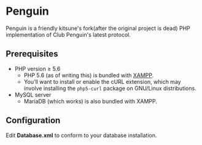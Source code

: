 # Penguin
Penguin is a friendly kitsune's fork(after the original project is dead) PHP implementation of Club Penguin's latest protocol.


## Prerequisites
* PHP version ≥ 5.6
  * PHP 5.6 (as of writing this) is bundled with [XAMPP](https://www.apachefriends.org/).
  * You'll want to install or enable the cURL extension, which may involve installing the ```php5-curl``` package on GNU/Linux distributions.
* MySQL server
  * MariaDB (which works) is also bundled with XAMPP.

## Configuration
Edit **Database.xml** to conform to your database installation.

